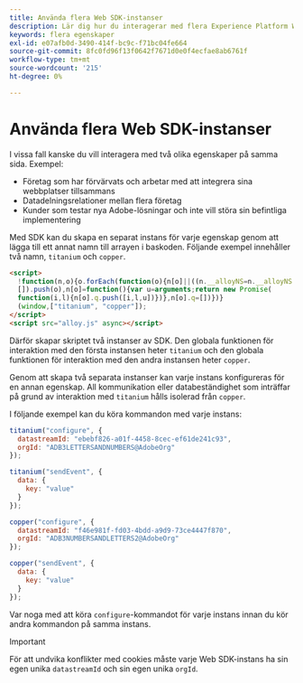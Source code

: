 ```yaml
---
title: Använda flera Web SDK-instanser
description: Lär dig hur du interagerar med flera Experience Platform Web SDK-egenskaper.
keywords: flera egenskaper
exl-id: e07afb0d-3490-414f-bc9c-f71bc04fe664
source-git-commit: 8fc0fd96f13f0642f7671d0e0f4ecfae8ab6761f
workflow-type: tm+mt
source-wordcount: '215'
ht-degree: 0%

---
```


# Använda flera Web SDK-instanser

I vissa fall kanske du vill interagera med två olika egenskaper på samma sida. Exempel:

* Företag som har förvärvats och arbetar med att integrera sina webbplatser tillsammans
* Datadelningsrelationer mellan flera företag
* Kunder som testar nya Adobe-lösningar och inte vill störa sin befintliga implementering

Med SDK kan du skapa en separat instans för varje egenskap genom att lägga till ett annat namn till arrayen i baskoden. Följande exempel innehåller två namn, `titanium` och `copper`.

```html
<script>
  !function(n,o){o.forEach(function(o){n[o]||((n.__alloyNS=n.__alloyNS||
  []).push(o),n[o]=function(){var u=arguments;return new Promise(
  function(i,l){n[o].q.push([i,l,u])})},n[o].q=[])})}
  (window,["titanium", "copper"]);
</script>
<script src="alloy.js" async></script>
```

Därför skapar skriptet två instanser av SDK. Den globala funktionen för interaktion med den första instansen heter `titanium` och den globala funktionen för interaktion med den andra instansen heter `copper`.

Genom att skapa två separata instanser kan varje instans konfigureras för en annan egenskap. All kommunikation eller databeständighet som inträffar på grund av interaktion med `titanium` hålls isolerad från `copper`.

I följande exempel kan du köra kommandon med varje instans:

```javascript
titanium("configure", {
  datastreamId: "ebebf826-a01f-4458-8cec-ef61de241c93",
  orgId: "ADB3LETTERSANDNUMBERS@AdobeOrg"
});

titanium("sendEvent", {
  data: {
    key: "value"
  }
});

copper("configure", {
  datastreamId: "f46e981f-fd03-4bdd-a9d9-73ce4447f870",
  orgId: "ADB3NUMBERSANDLETTERS2@AdobeOrg"
});

copper("sendEvent", {
  data: {
    key: "value"
  }
});
```

Var noga med att köra `configure`-kommandot för varje instans innan du kör andra kommandon på samma instans.

>[!IMPORTANT]
>
>För att undvika konflikter med cookies måste varje Web SDK-instans ha sin egen unika `datastreamId` och sin egen unika `orgId`.
